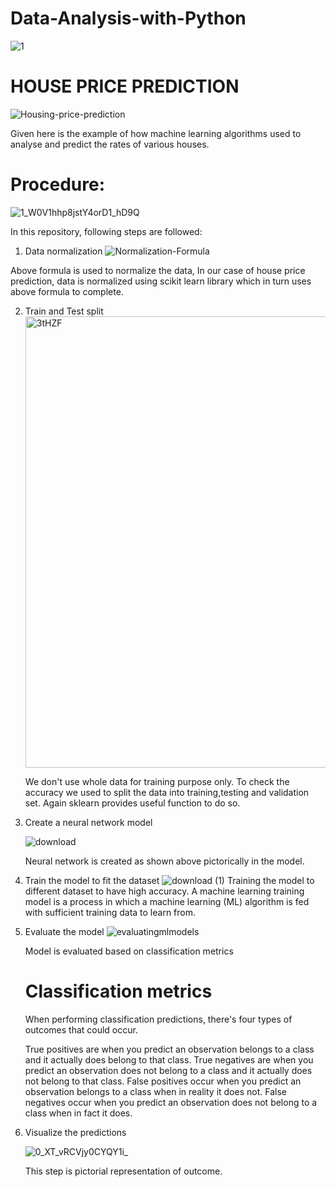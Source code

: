 # Data-Analysis-with-Python

![1](https://user-images.githubusercontent.com/52822987/138602656-eaa4e9c6-cfeb-469e-87be-97f636d98d18.jpg)

# HOUSE PRICE PREDICTION

![Housing-price-prediction](https://user-images.githubusercontent.com/52822987/138602683-3053a749-5ee0-4125-a525-825050fee85c.png)

Given here is the example of how machine learning algorithms used to analyse and predict the rates of various houses. 

 # Procedure:
  
![1_W0V1hhp8jstY4orD1_hD9Q](https://user-images.githubusercontent.com/52822987/138603812-a73f86b7-768f-4d46-ab3a-d0710bd95e7b.jpeg)

 
In this repository, following steps are followed:

1. Data normalization
   ![Normalization-Formula](https://user-images.githubusercontent.com/52822987/138602805-1a140be3-a263-4fb2-9380-c8cdfaf5de21.jpg)

  Above formula is used to normalize the data, In our case of house price prediction, data is normalized using scikit learn library which in turn uses above formula to complete.

2. Train and Test split
   <img width="722" alt="3tHZF" src="https://user-images.githubusercontent.com/52822987/138602886-60f717e1-2c88-44d5-8c4f-30d90ecef4b2.png">
   
   We don't use whole data for training purpose only. To check the accuracy we used to split the data into training,testing and validation set. Again sklearn provides useful function to do so.

3. Create a neural network model
   
   ![download](https://user-images.githubusercontent.com/52822987/138602966-df707f05-b302-4ea7-bcee-3a857b547cf7.png)

    Neural network is created as shown above pictorically in the model.

4. Train the model to fit the dataset
   ![download (1)](https://user-images.githubusercontent.com/52822987/138603371-1672ebb2-e4ed-4f69-b105-41aabbbded27.png)
   Training the model to different dataset to have high accuracy. A machine learning training model is a process in which a machine learning (ML) algorithm is fed with      sufficient training data to learn from.

5. Evaluate the model
    ![evaluatingmlmodels](https://user-images.githubusercontent.com/52822987/138603665-e0d9ca09-5a0f-4c49-a103-ebdd4ecc6ded.png)

    Model is evaluated based on classification metrics
    # Classification metrics
      When performing classification predictions, there's four types of outcomes that could occur.

      True positives are when you predict an observation belongs to a class and it actually does belong to that class.
      True negatives are when you predict an observation does not belong to a class and it actually does not belong to that class.
      False positives occur when you predict an observation belongs to a class when in reality it does not.
      False negatives occur when you predict an observation does not belong to a class when in fact it does.
    
6. Visualize the predictions
   
   ![0_XT_vRCVjy0CYQY1i_](https://user-images.githubusercontent.com/52822987/138603725-b8cdd39c-3101-4fe4-8fd8-1556bd651e5c.png)

   This step is pictorial representation of outcome.
   
